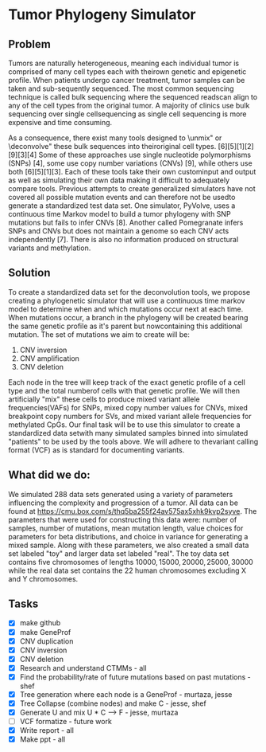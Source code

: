 # Tumor Phylogeny Simulator

## Problem

Tumors are naturally heterogeneous, meaning each individual tumor is comprised of many cell types each with theirown genetic and epigenetic profile.  When patients undergo cancer treatment, tumor samples can be taken and sub-sequently sequenced.  The most common sequencing technique is called bulk sequencing where the sequenced readscan align to any of the cell types from the original tumor.  A majority of clinics use bulk sequencing over single cellsequencing as single cell sequencing is more expensive and time consuming.

As a consequence, there exist many tools designed to \unmix" or \deconvolve" these bulk sequences into theiroriginal cell types.  [6][5][1][2][9][3][4] Some of these approaches use single nucleotide polymorphisms (SNPs) [4], some use copy number variations (CNVs) [9], while others use both [6][5][1][3].  Each of these tools take their own custominput and output as well as simulating their own data making it difficult to adequately compare tools.  Previous attempts to create generalized simulators have not covered all possible mutation events and can therefore not be usedto generate a standardized test data set.  One simulator, PyVolve, uses a continuous time Markov model to build a tumor phylogeny with SNP mutations but fails to infer CNVs [8].  Another called Pomegranate infers SNPs and CNVs but does not maintain a genome so each CNV acts independently [7].  There is also no information produced on structural variants and methylation.

## Solution

To  create  a  standardized  data  set  for  the  deconvolution  tools,  we  propose  creating  a  phylogenetic  simulator  that will use a continuous time markov model to determine when and which mutations occur next at each time.  When mutations occur, a branch in the phylogeny will be created bearing the same genetic profile as it's parent but nowcontaining  this  additional  mutation.   The  set  of  mutations  we  aim  to  create  will  be:
1. CNV inversion 
2. CNV amplification
3. CNV deletion

Each node in the tree will keep track of the exact genetic profile of a cell type and the total numberof cells with that genetic profile.  We will then artificially "mix" these cells to produce mixed variant allele frequencies(VAFs) for SNPs, mixed copy number values for CNVs, mixed breakpoint copy numbers for SVs, and mixed variant allele frequencies for methylated CpGs.  Our final task will be to use this simulator to create a standardized data setwith many simulated samples binned into simulated "patients" to be used by the tools above.  We will adhere to thevariant calling format (VCF) as is standard for documenting variants.

## What did we do:
We simulated 288 data sets generated using a variety of parameters influencing the complexity and progression of a tumor. All data can be found at https://cmu.box.com/s/thq5ba255f24av575ax5xhk9kvp2syve. The parameters that were used for constructing this data were: number of samples, number of mutations, mean mutation length, value choices for parameters for beta distributions, and choice in variance for generating a mixed sample. Along with these parameters, we also created a small data set labeled "toy" and larger data set labeled "real". The toy data set contains five chromosomes of lengths $10000, 15000, 20000, 25000, 30000$ while the real data set contains the 22 human chromosomes excluding X and Y chromosomes.


## Tasks

- [x] make github
- [x] make GeneProf
- [x] CNV duplication
- [x] CNV inversion
- [x] CNV deletion
- [x] Research and understand CTMMs - all
- [x] Find the probability/rate of future mutations based on past mutations - shef
- [x] Tree generation where each node is a GeneProf - murtaza, jesse
- [x] Tree Collapse (combine nodes) and make C - jesse, shef
- [x] Generate U and mix U * C --> F - jesse, murtaza
- [ ] VCF formatize - future work
- [x] Write report - all 
- [x] Make ppt - all
